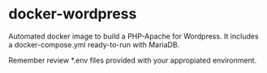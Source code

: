 # docker-wordpress

Automated docker image to build a PHP-Apache for Wordpress. It includes a
docker-compose.yml ready-to-run with MariaDB.

Remember review \*.env files provided with your appropiated environment.


